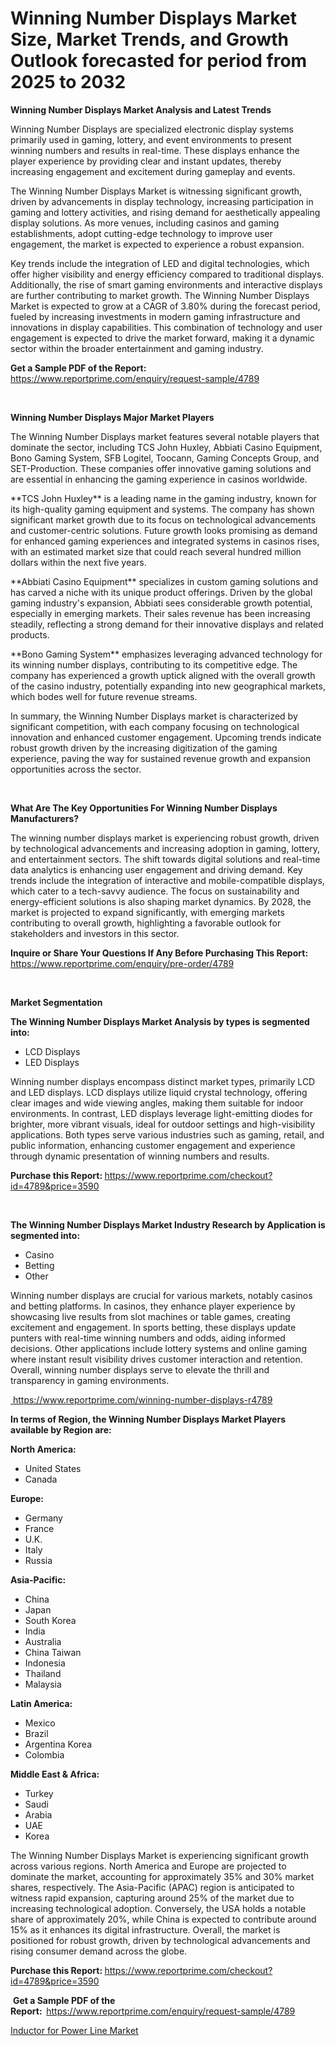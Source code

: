 <p><h1>Winning Number Displays Market Size, Market Trends, and Growth Outlook forecasted for period from 2025 to 2032</h1></p><p><strong>Winning Number Displays Market Analysis and Latest Trends</strong></p>
<p><p>Winning Number Displays are specialized electronic display systems primarily used in gaming, lottery, and event environments to present winning numbers and results in real-time. These displays enhance the player experience by providing clear and instant updates, thereby increasing engagement and excitement during gameplay and events.</p><p>The Winning Number Displays Market is witnessing significant growth, driven by advancements in display technology, increasing participation in gaming and lottery activities, and rising demand for aesthetically appealing display solutions. As more venues, including casinos and gaming establishments, adopt cutting-edge technology to improve user engagement, the market is expected to experience a robust expansion.</p><p>Key trends include the integration of LED and digital technologies, which offer higher visibility and energy efficiency compared to traditional displays. Additionally, the rise of smart gaming environments and interactive displays are further contributing to market growth. The Winning Number Displays Market is expected to grow at a CAGR of 3.80% during the forecast period, fueled by increasing investments in modern gaming infrastructure and innovations in display capabilities. This combination of technology and user engagement is expected to drive the market forward, making it a dynamic sector within the broader entertainment and gaming industry.</p></p>
<p><strong>Get a Sample PDF of the Report:&nbsp;</strong> <a href="https://www.reportprime.com/enquiry/request-sample/4789?utm_campaign=2716&utm_medium=2&utm_source=Github&utm_content=ia&utm_term=19032025&utm_id=winning-number-displays">https://www.reportprime.com/enquiry/request-sample/4789</a></p>
<p>&nbsp;</p>
<p><strong>Winning Number Displays Major Market Players</strong></p>
<p><p>The Winning Number Displays market features several notable players that dominate the sector, including TCS John Huxley, Abbiati Casino Equipment, Bono Gaming System, SFB Logitel, Toocann, Gaming Concepts Group, and SET-Production. These companies offer innovative gaming solutions and are essential in enhancing the gaming experience in casinos worldwide.</p><p>**TCS John Huxley** is a leading name in the gaming industry, known for its high-quality gaming equipment and systems. The company has shown significant market growth due to its focus on technological advancements and customer-centric solutions. Future growth looks promising as demand for enhanced gaming experiences and integrated systems in casinos rises, with an estimated market size that could reach several hundred million dollars within the next five years.</p><p>**Abbiati Casino Equipment** specializes in custom gaming solutions and has carved a niche with its unique product offerings. Driven by the global gaming industry's expansion, Abbiati sees considerable growth potential, especially in emerging markets. Their sales revenue has been increasing steadily, reflecting a strong demand for their innovative displays and related products.</p><p>**Bono Gaming System** emphasizes leveraging advanced technology for its winning number displays, contributing to its competitive edge. The company has experienced a growth uptick aligned with the overall growth of the casino industry, potentially expanding into new geographical markets, which bodes well for future revenue streams.</p><p>In summary, the Winning Number Displays market is characterized by significant competition, with each company focusing on technological innovation and enhanced customer engagement. Upcoming trends indicate robust growth driven by the increasing digitization of the gaming experience, paving the way for sustained revenue growth and expansion opportunities across the sector.</p></p>
<p>&nbsp;</p>
<p><strong>What Are The Key Opportunities For Winning Number Displays Manufacturers?</strong></p>
<p><p>The winning number displays market is experiencing robust growth, driven by technological advancements and increasing adoption in gaming, lottery, and entertainment sectors. The shift towards digital solutions and real-time data analytics is enhancing user engagement and driving demand. Key trends include the integration of interactive and mobile-compatible displays, which cater to a tech-savvy audience. The focus on sustainability and energy-efficient solutions is also shaping market dynamics. By 2028, the market is projected to expand significantly, with emerging markets contributing to overall growth, highlighting a favorable outlook for stakeholders and investors in this sector.</p></p>
<p><strong>Inquire or Share Your Questions If Any Before Purchasing This Report:</strong> <a href="https://www.reportprime.com/enquiry/pre-order/4789?utm_campaign=2716&utm_medium=2&utm_source=Github&utm_content=ia&utm_term=19032025&utm_id=winning-number-displays">https://www.reportprime.com/enquiry/pre-order/4789</a></p>
<p>&nbsp;</p>
<p><strong>Market Segmentation</strong></p>
<p><strong>The Winning Number Displays Market Analysis by types is segmented into:</strong></p>
<p><ul><li>LCD Displays</li><li>LED Displays</li></ul></p>
<p><p>Winning number displays encompass distinct market types, primarily LCD and LED displays. LCD displays utilize liquid crystal technology, offering clear images and wide viewing angles, making them suitable for indoor environments. In contrast, LED displays leverage light-emitting diodes for brighter, more vibrant visuals, ideal for outdoor settings and high-visibility applications. Both types serve various industries such as gaming, retail, and public information, enhancing customer engagement and experience through dynamic presentation of winning numbers and results.</p></p>
<p><strong>Purchase this Report:&nbsp;</strong><a href="https://www.reportprime.com/checkout?id=4789&price=3590&utm_campaign=2716&utm_medium=2&utm_source=Github&utm_content=ia&utm_term=19032025&utm_id=winning-number-displays">https://www.reportprime.com/checkout?id=4789&price=3590</a></p>
<p>&nbsp;</p>
<p><strong>The Winning Number Displays Market Industry Research by Application is segmented into:</strong></p>
<p><ul><li>Casino</li><li>Betting</li><li>Other</li></ul></p>
<p><p>Winning number displays are crucial for various markets, notably casinos and betting platforms. In casinos, they enhance player experience by showcasing live results from slot machines or table games, creating excitement and engagement. In sports betting, these displays update punters with real-time winning numbers and odds, aiding informed decisions. Other applications include lottery systems and online gaming where instant result visibility drives customer interaction and retention. Overall, winning number displays serve to elevate the thrill and transparency in gaming environments.</p></p>
<p><a href="https://www.reportprime.com/winning-number-displays-r4789?utm_campaign=2716&utm_medium=2&utm_source=Github&utm_content=ia&utm_term=19032025&utm_id=winning-number-displays">&nbsp;https://www.reportprime.com/winning-number-displays-r4789</a></p>
<p><strong>In terms of Region, the Winning Number Displays Market Players available by Region are:</strong></p>
<p>
    <p> <strong> North America: </strong>
        <ul>
            <li>United States</li>
            <li>Canada</li>
        </ul>
        </p> 
    <p> <strong> Europe: </strong>
        <ul>
            <li>Germany</li>
            <li>France</li>
            <li>U.K.</li>
            <li>Italy</li>
            <li>Russia</li>
        </ul>
        </p> 
    <p> <strong> Asia-Pacific: </strong>
        <ul>
            <li>China</li>
            <li>Japan</li>
            <li>South Korea</li>
            <li>India</li>
            <li>Australia</li>
            <li>China Taiwan</li>
            <li>Indonesia</li>
            <li>Thailand</li>
            <li>Malaysia</li>
        </ul>
        </p> 
    <p> <strong> Latin America: </strong>
        <ul>
            <li>Mexico</li>
            <li>Brazil</li>
            <li>Argentina Korea</li>
            <li>Colombia</li>
        </ul>
        </p> 
    <p> <strong> Middle East & Africa: </strong>
        <ul>
            <li>Turkey</li>
            <li>Saudi</li>
            <li>Arabia</li>
            <li>UAE</li>
            <li>Korea</li>
        </ul>
    </p>
    </p>
<p><p>The Winning Number Displays Market is experiencing significant growth across various regions. North America and Europe are projected to dominate the market, accounting for approximately 35% and 30% market shares, respectively. The Asia-Pacific (APAC) region is anticipated to witness rapid expansion, capturing around 25% of the market due to increasing technological adoption. Conversely, the USA holds a notable share of approximately 20%, while China is expected to contribute around 15% as it enhances its digital infrastructure. Overall, the market is positioned for robust growth, driven by technological advancements and rising consumer demand across the globe.</p></p>
<p><strong>Purchase this Report: </strong><a href="https://www.reportprime.com/checkout?id=4789&price=3590&utm_campaign=2716&utm_medium=2&utm_source=Github&utm_content=ia&utm_term=19032025&utm_id=winning-number-displays">https://www.reportprime.com/checkout?id=4789&price=3590</a></p>
<p>&nbsp;<strong>Get a Sample PDF of the Report:&nbsp;&nbsp;</strong><a href="https://www.reportprime.com/enquiry/request-sample/4789?utm_campaign=2716&utm_medium=2&utm_source=Github&utm_content=ia&utm_term=19032025&utm_id=winning-number-displays">https://www.reportprime.com/enquiry/request-sample/4789</a></p>
<p><strong></strong></p>
<p><p><a href="https://github.com/klaassenmackenzie6/Market-Research-Report-List-1/blob/main/inductor-for-power-line-market.md?utm_campaign=2716&utm_medium=2&utm_source=Github&utm_content=ia&utm_term=19032025&utm_id=winning-number-displays">Inductor for Power Line Market</a></p></p>